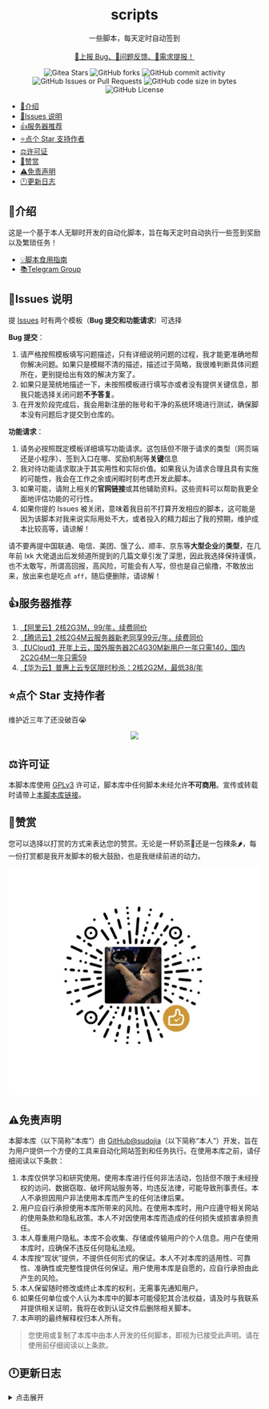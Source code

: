 <p align="center">
<h1 align="center">scripts</h1>
</p>
<p align="center">
    一些脚本，每天定时自动签到
    <br/>
    <br/>
    <a href="https://github.com/sudojia/scripts/issues/new/choose" target="_blank">🐛上报 Bug、🤔问题反馈、📄需求提报！</a>
</p>
<p align="center">
    <img alt="Gitea Stars" src="https://img.shields.io/github/stars/sudojia/scripts?style=flat-square&logo=GitHub">
    <img alt="GitHub forks" src="https://img.shields.io/github/forks/sudojia/scripts?style=flat-square&logo=GitHub">
    <img alt="GitHub commit activity" src="https://img.shields.io/github/commit-activity/t/sudojia/scripts?style=flat-square&logo=GitHub">
    <img alt="GitHub Issues or Pull Requests" src="https://img.shields.io/github/issues-closed-raw/sudojia/scripts?style=flat-square&logo=GitHub">
    <img alt="GitHub code size in bytes" src="https://img.shields.io/github/languages/code-size/sudojia/scripts?style=flat-square&logo=GitHub">
    <img alt="GitHub License" src="https://img.shields.io/github/license/sudojia/scripts?style=flat-square">
</p>




- [💍介绍](#介绍)
- [📌Issues 说明](#issues-说明)
- [👍服务器推荐](#服务器推荐)
- [⭐点个 Star 支持作者](#点个-star-支持作者)
- [⚖️许可证](#%EF%B8%8F许可证)
- [🙏赞赏](#赞赏)
- [⚠️免责声明](#%EF%B8%8F免责声明)
- [🕛更新日志 ](#更新日志)

## 💍介绍

这是一个基于本人无聊时开发的自动化脚本，旨在每天定时自动执行一些签到奖励以及繁琐任务！

- [💡脚本食用指南](https://github.com/sudojia/scripts/wiki/%F0%9F%92%A1%E8%84%9A%E6%9C%AC%E9%A3%9F%E7%94%A8%E6%8C%87%E5%8D%97 "脚本食用指南")
- [📚Telegram Group](https://t.me/+X2MxAGGxwSxlZmE1)

## 📌Issues 说明

提 [Issues](https://github.com/sudojia/scripts/issues/new/choose) 时有两个模板（**Bug 提交和功能请求**）可选择

**Bug 提交**：

1. 请严格按照模板填写问题描述，只有详细说明问题的过程，我才能更准确地帮你解决问题。如果只是模糊不清的描述，描述过于简略，我很难判断具体问题所在，更别提给出有效的解决方案了。
2. 如果只是笼统地描述一下，未按照模板进行填写亦或者没有提供关键信息，那我只能选择关闭问题**不予答复**。
3. 在开发阶段完成后，我会用新注册的账号和干净的系统环境进行测试，确保脚本没有问题后才提交到仓库的。

**功能请求**：

1. 请务必按照既定模板详细填写功能请求。这包括但不限于请求的类型（网页端还是小程序）、签到入口在哪、奖励机制等**关键**信息
2. 我对待功能请求取决于其实用性和实际价值。如果我认为请求合理且具有实施的可能性，我会在工作之余或闲暇时刻考虑开发此脚本。
3. 如果可能，请附上相关的**官网链接**或其他辅助资料。这些资料可以帮助我更全面地评估功能的可行性。
4. 如果你提的 Issues 被关闭，意味着我目前不打算开发相应的脚本，这可能是因为该脚本对我来说实际用处不大，或者投入的精力超出了我的预期，维护成本比较高等，请谅解！

请不要再提中国联通、电信、美团、饿了么、顺丰、京东等**大型企业**的**类型**，在几年前 lxk 大佬退出后发频道所提到的几篇文章引发了深思，因此我选择保持谨慎，也不太敢写，所谓高回报，高风险，可能会有人写，但也是自己偷撸，不敢放出来，放出来也是吃点 `aff`，随后便删除，请谅解！ 

## 👍服务器推荐

1. [【阿里云】2核2G3M，99/年，续费同价](https://www.aliyun.com/daily-act/ecs/activity_selection?userCode=ga5zx65v)
2. [【腾讯云】2核2G4M云服务器新老同享99元/年，续费同价](https://curl.qcloud.com/3wQPyTQE)
3. [【UCloud】开年上云，国外服务器2C4G30M新用户一年只需140，国内2C2G4M一年只需59](https://www.ucloud.cn/site/active/kuaijiesale.html?invitation_code=C1xF794E400C078)
4. [【华为云】普惠上云专区限时秒杀：2核2G2M，最低38/年](https://activity.huaweicloud.com/discount_area_v5/index.html)

## ⭐点个 Star 支持作者

维护近三年了还没破百😭

<p align='center'>
  <img src="https://api.star-history.com/svg?repos=sudojia/scripts&type=Date">
</p>


## ⚖️许可证

本脚本库使用 [GPLv3](https://github.com/sudojia/scripts/blob/script/LICENSE) 许可证，脚本库中任何脚本未经允许**不可商用**。宣传或转载时请带上[本脚本库链接](https://github.com/sudojia/scripts)。

## 🙏赞赏

您可以选择以打赏的方式来表达您的赞赏。无论是一杯奶茶🧋还是一包辣条🌶️，每一份打赏都是我开发脚本的极大鼓励，也是我继续前进的动力。

![pay](./img/appreciate.png)

## ⚠️免责声明

本脚本库（以下简称”本库“）由 [GitHub@sudojia](https://github.com/sudojia/)（以下简称“本人”）开发，旨在为用户提供一个方便的工具来自动化网站签到和任务执行。在使用本库之前，请仔细阅读以下条款：

1. 本库仅供学习和研究使用。使用本库进行任何非法活动，包括但不限于未经授权的访问、数据窃取、破坏网站服务等，均违反法律，可能导致刑事责任。本人不承担因用户非法使用本库而产生的任何法律后果。
2. 用户应自行承担使用本库所带来的风险。在使用本库时，用户应遵守相关网站的使用条款和隐私政策。本人不对因使用本库而造成的任何损失或损害承担责任。
3. 本人尊重用户隐私。本库不会收集、存储或传输用户的个人信息。用户在使用本库时，应确保不违反任何隐私法规。
4. 本库按“现状”提供，不提供任何形式的保证。本人不对本库的适用性、可靠性、准确性或完整性提供任何保证。用户使用本库是自愿的，应自行承担由此产生的风险。
5. 本人保留随时修改或终止本库的权利，无需事先通知用户。
6. 如果任何单位或个人认为本库中的脚本可能侵犯其合法权益，请及时与我联系并提供相关证明，我将在收到认证文件后删除相关脚本。
7. 本声明的最终解释权归本人所有。

> 您使用或复制了本库中由本人开发的任何脚本，即视为已接受此声明。请在使用前仔细阅读以上条款。

## 🕛更新日志

<details>
<summary>点击展开</summary>



- 2024-07-09 

  - 新增小程序：所有女生会员服务中心每日签到

  - 新增植物星球小程序

- 2024-07-07 移除海贼王论坛

- 2024-07-04 新增奈雪点单小程序每日签到，参考了 leafTheFish 的加密算法

- 2024-07-03 修复 v2ex Cookie 检测判断逻辑（使用**登出**进行判断）

- 2024-07-02 v2ex 添加了 Cookie 失效检测，如果 Cookie 失效，则推送通知

- 2024-06-30
  - 重构了所有代码，只为了后续维护成本能够降低，毕竟一开始没想这么多，就只有一两个脚本

  - 新增小程序：统一快乐星球每日签到

- 2024-06-29
  - 新增多合一积分详情
  - 新增 `check_sijishe.sh` 主要针对司机社，检测在多个备选的网站中，哪一个在当前网络条件下访问的速度最快。

- 2024-06-28 移除司机社 GitHub Actions 运行，详见：[💡脚本食用指南#司机社](https://github.com/sudojia/scripts/wiki/%F0%9F%92%A1%E8%84%9A%E6%9C%AC%E9%A3%9F%E7%94%A8%E6%8C%87%E5%8D%97#%E5%8F%B8%E6%9C%BA%E7%A4%BE)
- 2024-06-23 移除全棉时代系列
- 2024-06-20 新增天天种棉花游戏
- 2024-06-19
  - 七彩虹商城添加帖子浏览任务
  - 新增小程序全棉时代自营每日签到
  - 新增小程序全棉时代官方每日签到
- 2024-06-18 新增微信小程序七彩虹商城
- 2024-06-16

  - 新增安慕希小程序每日签到获得积分

  - 新增甄稀冰淇淋小程序每日签到获得奶滴值
- 2024-06-15
  - 新增皮皮世界-养宠得好礼脚本
  - 新增霸王茶姬小程序每日签到
- 2024-06-13 库街区新增战双签到
- 2024-06-10 新增[库街区](https://www.kurobbs.com/)签到及鸣潮签到


- 2024-05-31
  - 新增海贼王论坛每日签到
  - 新增智能电视每日签到

- 2024-05-29 适配青龙面板
- 2024-05-28
  - 重构并新建 script 分支，删除原 master 分支
  - 移除 Steam 游玩时长获取脚本
- 2024-05-22 新增 V2EX 每日签到
- 2024-05-21 稀土掘金新增[成长等级](https://juejin.cn/user/center/growth)自动任务
- 2024-05-20 新增司机社每日签到
- 2024-05-18
  - 新增阿里云盘每日签到
  - 新增百度贴吧每日签到
- 2024-05-17 优化使用 axios
- 2023-11-21 新增 Steam 游玩时长获取
- 2022-09-27 移除葫芦侠
- 2022-01-20
  - 新增稀土掘金每日签到和抽奖任务
  - 新增葫芦侠三楼板块每日签到
- 2021-09-27 SSPANEL 面板更改变量写法

  - 采用一个变量，单个规则为：网站,账号:密码 多个：网站,账号:密码&网站,账号:密码

- 2021-09-26
  - SSPANEL 面板支持多账号及多网站签到
  - 添加多个消息推送（Telegram、server 酱、Bark、PushPlus、钉钉等）
- 2021-09-25 新增 SSPANEL 面板每日签到

</details>
